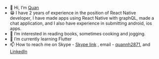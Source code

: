 - 👋 Hi, I’m [Quan](@quannh287)
- :grin: I have 2 years of experience in the position of React Native developer, I have made apps using React Native with graphQL, made a chat application, and I also have experience in submitting android, ios apps.
- 👀 I’m interested in reading books, sometimes cooking and jogging.
- 🌱 I’m currently learning Flutter
- 📫 How to reach me on Skype - [Skype link](https://join.skype.com/invite/w50V0cldjMuu) , email - [quannh2871](quannh2871@gmail.com), and [LinkedIn](https://www.linkedin.com/in/quannh2871/)

<!---
quannh287/quannh287 is a ✨ special ✨ repository because its `README.md` (this file) appears on your GitHub profile.
You can click the Preview link to take a look at your changes.
--->
